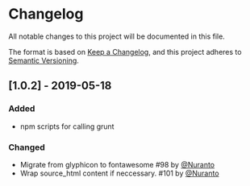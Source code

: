 # Changelog
All notable changes to this project will be documented in this file.

The format is based on [Keep a Changelog](https://keepachangelog.com/en/1.0.0/),
and this project adheres to [Semantic Versioning](https://semver.org/spec/v2.0.0.html).


## [1.0.2] - 2019-05-18
### Added
- npm scripts for calling grunt

### Changed
- Migrate from glyphicon to fontawesome #98 by [@Nuranto](https://github.com/Nuranto)
- Wrap source_html content if neccessary. #101 by [@Nuranto](https://github.com/Nuranto)